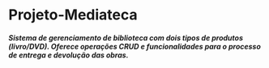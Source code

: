 # Projeto-Mediateca

##### Sistema de gerenciamento de biblioteca com dois tipos de produtos (livro/DVD). Oferece operações CRUD e funcionalidades para o processo de entrega e devolução das obras.
